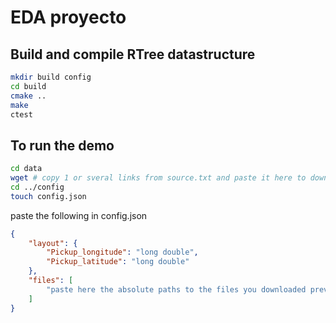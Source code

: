 # EDA proyecto
 
## Build and compile RTree datastructure
```bash
mkdir build config
cd build
cmake ..
make
ctest
```

## To run the demo
```bash
cd data
wget # copy 1 or sveral links from source.txt and paste it here to download 
cd ../config
touch config.json
```
paste the following in config.json
```json
{
    "layout": {
        "Pickup_longitude": "long double",
        "Pickup_latitude": "long double"
    },
    "files": [
        "paste here the absolute paths to the files you downloaded previously"
    ]
}
```

